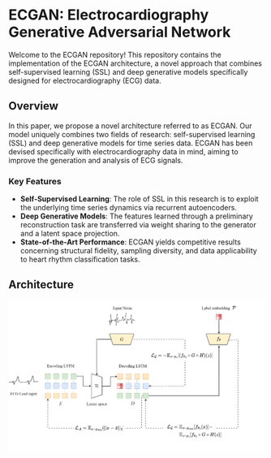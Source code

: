 # ECGAN: Electrocardiography Generative Adversarial Network

Welcome to the ECGAN repository! This repository contains the implementation of the ECGAN architecture, a novel approach that combines self-supervised learning (SSL) and deep generative models specifically designed for electrocardiography (ECG) data.

## Overview

In this paper, we propose a novel architecture referred to as ECGAN. Our model uniquely combines two fields of research: self-supervised learning (SSL) and deep generative models for time series data. ECGAN has been devised specifically with electrocardiography data in mind, aiming to improve the generation and analysis of ECG signals.

### Key Features

- **Self-Supervised Learning**: The role of SSL in this research is to exploit the underlying time series dynamics via recurrent autoencoders.
- **Deep Generative Models**: The features learned through a preliminary reconstruction task are transferred via weight sharing to the generator and a latent space projection.
- **State-of-the-Art Performance**: ECGAN yields competitive results concerning structural fidelity, sampling diversity, and data applicability to heart rhythm classification tasks.

## Architecture

![ECGAN Architecture](model.png)
